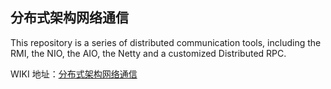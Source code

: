 ## 分布式架构网络通信
This repository is a series of distributed communication tools, including the RMI, the NIO, the AIO, the Netty and a customized Distributed RPC.

WIKI 地址：[分布式架构网络通信](https://github.com/SpikeLavender/distributed-communication/wiki/分布式架构网络通信)

